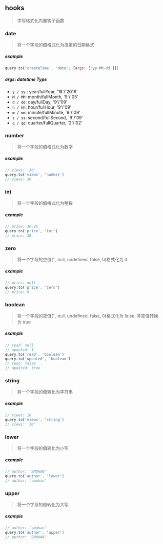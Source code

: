 ## hooks
> 字段格式化内置钩子函数

### date
> 将一个字段的值格式化为指定的日期格式

##### example
```javascript
query.to('createTime', 'date', {args: ['yy-MM-dd']})
```
##### args: datetime Type
- `y / yy` : year/fullYear, '18'/'2018'
- `M / MM`: month/fullMonth, '5'/'05'
- `d / dd`: day/fullDay, '9'/'09'
- `h / hh`: hour/fullHour, '9'/'09'
- `m / mm`: minute/fullMinute, '9'/'09'
- `s / ss`: second/fullSecond, '9'/'09'
- `q / qq`: quarter/fullQuarter, '2'/'02'

### number
> 将一个字段的值格式化为数字

##### example
```javascript
// views: '30'
query.to('views', 'number')
// views: 30
```

### int
> 将一个字段的值格式化为整数

##### example
```javascript
// price: 30.25
query.to('price', 'int')
// price: 30
```

### zero
> 将一个字段的空值('', null, undefined, false, 0)格式化为 0

##### example
```javascript
// price: null
query.to('price', 'zero')
// price: 0
```

### boolean
> 将一个字段的空值('', null, undefined, false, 0)格式化为 false, 非空值转换为 true

##### example
```javascript
// read: null
// updated: 1
query.to('read', 'boolean')
query.to('updated', 'boolean')
// read: false
// updated: true
```

### string
> 将一个字段的值转化为字符串

##### example
```javascript
// views: 10
query.to('views', 'string')
// views: '10'
```

### lower
> 将一个字段的值转化为小写

##### example
```javascript
// author: 'SMOHAN'
query.to('author', 'lower')
// author: 'smohan'
```

### upper
> 将一个字段的值转化为大写

##### example
```javascript
// author: 'smohan'
query.to('author', 'upper')
// author: 'SMOHAN'
```
